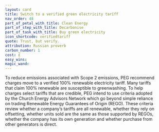 ```yaml
---
layout: card
title: Switch to a verified green electricity tariff
nav_order: 48
part_of_petal_with_title: Clean Energy
part_of_step_with_title: Decarbonise 
part_of_task_with_title: Buy green electricity
icon_shortcode: verifiedtariff
quote: Trust, but verify.
attribution: Russian proverb
carbon_number: 1
cost: £
easy_wins: 
magic_wand: 
---
```


<p>To reduce emissions associated with Scope 2 emissions, PEG recommend charges move to a verified 100% renewable electricity tariff. Many tariffs that claim 100% renewable are susceptible to greenwashing. To help charges select tariffs that are credible, PEG intend to use criteria adopted by the Church Energy Advisors Network which go beyond simple reliance on trading Renewable Energy Guarantees of Origin (REGO). These criteria review whether a company’s tariffs are all renewable, whether they rely on offsetting, whether units sold are the same as those supported by REGOs, whether the company has its own generation and whether purchase from other generators is direct.</p> 

